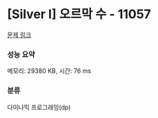 # [Silver I] 오르막 수 - 11057 

[문제 링크](https://www.acmicpc.net/problem/11057) 

### 성능 요약

메모리: 29380 KB, 시간: 76 ms

### 분류

다이나믹 프로그래밍(dp)

